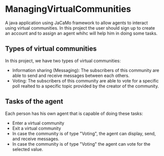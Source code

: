 # ManagingVirtualCommunities

A java application using JaCaMo framework to allow agents to interact using virtual communities. In this project the user should sign up to create an account and to assign an agent whihc will help him in doing some tasks.

## Types of virtual communities
In this project, we have two types of virtual communities:
* Information sharing (Messaging): The subscribers of this community are able to send and receive messages between each others.
* Voting: The subscribers of this community are able to vote for a specific poll realted to a specific topic provided by the creator of the community.

## Tasks of the agent
Each person has his own agent that is capable of doing these tasks:
* Enter a virtual community
* Exit a virtual community
* In case the community is of type "Voting", the agent can display, send, and receive messages.
* In case the community is of type "Voting" the agent can vote for the selected value.
